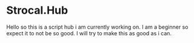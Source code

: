 # Strocal.Hub

Hello so this is a script hub i am currently working on.
I am a beginner so expect it to not be so good.
I will try to make this as good as i can.
